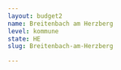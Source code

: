 ```yaml
---
layout: budget2
name: Breitenbach am Herzberg
level: kommune
state: HE
slug: Breitenbach-am-Herzberg

---
```



